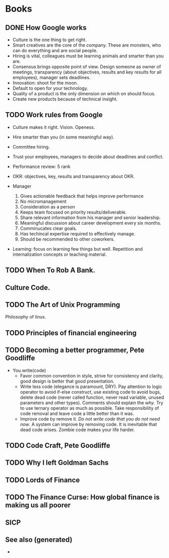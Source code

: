 # Books

## <span class="done DONE">DONE</span> How Google works

  - Culture is the one thing to get right.
  - Smart creatives are the core of the company. These are monsters, who
    can do everything and are social people.
  - Hiring is vital, colleagues must be learning animals and smarter
    than you are.
  - Consensus brings opposite point of view. Design someone as owner of
    meetings, transparency (about objectives, results and key results
    for all employees), manager sets deadlines.
  - Innovation: shoot for the moon.
  - Default to open for your technology.
  - Quality of a product is the only dimension on which on should focus.
  - Create new products because of technical insight.

## <span class="todo TODO">TODO</span> Work rules from Google

  - Culture makes it right. Vision. Openess.

  - Hire smarter than you (in some meaningful way).

  - Committee hiring.

  - Trust your employees, managers to decide about deadlines and
    conflict.

  - Performance review: 5 rank

  - OKR: objectives, key, results and transparency about OKR.

  - Manager
    
    1.  Gives actionable feedback that helps improve performance
    2.  No micromanagement
    3.  Consideration as a person
    4.  Keeps team focused on priority results/deliverable.
    5.  Share relevant information from his manager and senior
        leadership.
    6.  Meaningful discussion about career development every six months.
    7.  Comminucates clear goals.
    8.  Has techincal expertise required to effectively manage.
    9.  Should be recommended to other coworkers.

  - Learning: focus on learning few things but well. Repetition and
    internalization concepts or teaching material.

## <span class="todo TODO">TODO</span> When To Rob A Bank.

## Culture Code.

## <span class="todo TODO">TODO</span> The Art of Unix Programming

Philosophy of linux.

## <span class="todo TODO">TODO</span> Principles of financial engineering

## <span class="todo TODO">TODO</span> Becoming a better programmer, Pete Goodliffe

  - You.write(code)
      - Favor common convention in style, strive for consistency and
        clarity, good design is better that good presentation.
      - Write less code (elegance is paramount, DRY). Pay attention to
        logic operator to avoid if-else construct, use existing code to
        avoid bugs, delete dead code (never called function, never read
        variable, unused parameters and other types). Comments should
        explain the *why*. Try to use ternary operator as much as
        possible. Take responsibility of code removal and leave code a
        little better than it was.
      - Improve code by remove it. *Do not write code that you do not
        need now*. A system can improve by removing code. It is
        inevitable that dead code arises. Zombie code makes your life
        harder.

## <span class="todo TODO">TODO</span> Code Craft, Pete Goodliffe

## <span class="todo TODO">TODO</span> Why I left Goldman Sachs

## <span class="todo TODO">TODO</span> Lords of Finance

## <span class="todo TODO">TODO</span> The Finance Curse: How global finance is making us all poorer

## SICP

## See also (generated)

  -
